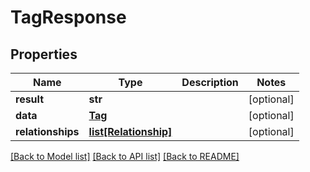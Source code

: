 # TagResponse

## Properties
Name | Type | Description | Notes
------------ | ------------- | ------------- | -------------
**result** | **str** |  | [optional] 
**data** | [**Tag**](Tag.md) |  | [optional] 
**relationships** | [**list[Relationship]**](Relationship.md) |  | [optional] 

[[Back to Model list]](../README.md#documentation-for-models) [[Back to API list]](../README.md#documentation-for-api-endpoints) [[Back to README]](../README.md)

